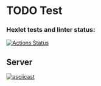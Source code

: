 # TODO Test

### Hexlet tests and linter status:
[![Actions Status](https://github.com/rustamyusupov/frontend-testing-react-project-lvl2/workflows/hexlet-check/badge.svg)](https://github.com/rustamyusupov/frontend-testing-react-project-lvl2/actions)

## Server
[![asciicast](https://asciinema.org/a/z7Y5uQ1mh9U8XDkB28ZRN0eer.svg)](https://asciinema.org/a/z7Y5uQ1mh9U8XDkB28ZRN0eer)
